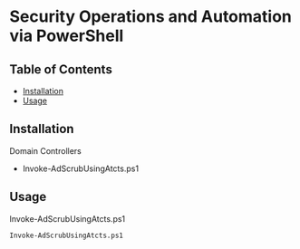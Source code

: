 # Security Operations and Automation via PowerShell
## Table of Contents
* [Installation](#installation)
* [Usage](#usage)

## Installation
Domain Controllers
* Invoke-AdScrubUsingAtcts.ps1

## Usage
Invoke-AdScrubUsingAtcts.ps1
```pwsg
Invoke-AdScrubUsingAtcts.ps1
```
